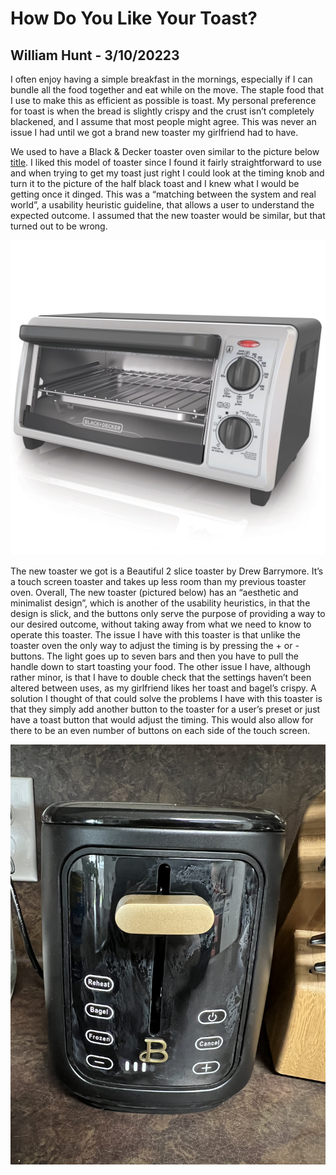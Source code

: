 # How Do You Like Your Toast?
## William Hunt - 3/10/20223 

I often enjoy having a simple breakfast in the mornings, especially if I can bundle all the food together and eat while on the move. The staple food that I use to make this as efficient as possible is toast. My personal preference for toast is when the bread is slightly crispy and the crust isn’t completely blackened, and I assume that most people might agree. This was never an issue I had until we got a brand new toaster my girlfriend had to have.

We used to have a Black & Decker toaster oven similar to the picture below [title](https://www.walmart.com/ip/Black-Decker-4-Slice-Toaster-Oven/26854389). I liked this model of toaster since I found it fairly straightforward to use and when trying to get my toast just right I could look at the timing knob and turn it to the picture of the half black toast and I knew what I would be getting once it dinged. This was a “matching between the system and real world”, a usability heuristic guideline, that allows a user to understand the expected outcome. I assumed that the new toaster would be similar, but that turned out to be wrong.

![alt text](https://github.com/UsabilityEngineering/ux-portfolio-WCHunt/blob/master/assets/toasteroven.jpg)

The new toaster we got is a Beautiful 2 slice toaster by Drew Barrymore. It’s a touch screen toaster and takes up less room than my previous toaster oven.  Overall, The new toaster (pictured below) has an “aesthetic and minimalist design”,  which is another of the usability heuristics, in that the design is slick, and the buttons only serve the purpose of providing a way to our desired outcome, without taking away from what we need to know to operate this toaster. The issue I have with this toaster is that unlike the toaster oven the only way to adjust the timing is by pressing the + or - buttons. The light goes up to seven bars and then you have to pull the handle down to start toasting your food. The other issue I have, although rather minor, is that I have to double check that the settings haven’t been altered between uses, as my girlfriend likes her toast and bagel’s crispy. A solution I thought of that could solve the problems I have with this toaster is that they simply add another button to the toaster for a user’s preset or just have a toast button that would adjust the timing. This would also allow for there to be an even number of buttons on each side of the touch screen.

![alt text](https://github.com/UsabilityEngineering/ux-portfolio-WCHunt/blob/master/assets/new.jpg)
